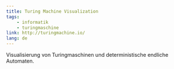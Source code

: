 ```yaml
---
title: Turing Machine Visualization
tags:
    - informatik
    - turingmaschine
link: http://turingmachine.io/
lang: de
---
```


Visualisierung von Turingmaschinen und deterministische endliche Automaten.
